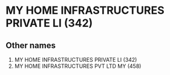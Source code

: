 # MY HOME INFRASTRUCTURES PRIVATE LI (342)

## Other names
1. MY HOME INFRASTRUCTURES PRIVATE LI (342)
1. MY HOME INFRASTRUCTURES PVT LTD MY (458)


